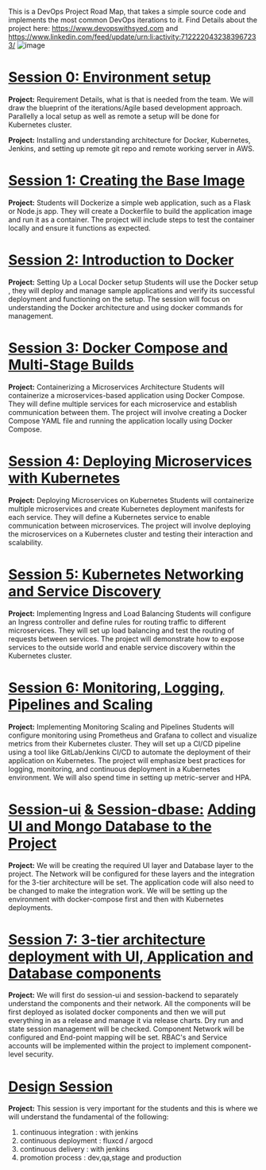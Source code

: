 This is a DevOps Project Road Map, that takes a simple source code and implements the most common DevOps iterations to it.
Find Details about the project here: https://www.devopswithsyed.com and https://www.linkedin.com/feed/update/urn:li:activity:7122220432383967233/
![image](https://github.com/syednadeembe/project_sessions/assets/29227348/203370cc-e093-4fb0-b3d4-dfc741715613)

# [Session 0: Environment setup](https://github.com/syednadeembe/project_sessions/tree/main/session-0)
**Project:** Requirement Details, what is that is needed from the team. We will draw the blueprint of the iterations/Agile based development approach. 
Parallelly a local setup as well as remote a setup will be done for Kubernetes cluster.

**Project:** Installing and understanding architecture for Docker, Kubernetes, Jenkins, and setting up remote git repo and remote working server in AWS.
# [Session 1: Creating the Base Image](https://github.com/syednadeembe/project_sessions/tree/main/session-1)
**Project:** Students will Dockerize a simple web application, such as a Flask or Node.js app.
They will create a Dockerfile to build the application image and run it as a container.
The project will include steps to test the container locally and ensure it functions as expected.

# [Session 2: Introduction to Docker](https://github.com/syednadeembe/project_sessions/tree/main/session-2)
**Project:** Setting Up a Local Docker setup
Students will use the Docker setup , they will deploy and manage sample applications and verify its successful deployment and functioning on the setup.
The session will focus on understanding the Docker architecture and using docker commands for management.

# [Session 3: Docker Compose and Multi-Stage Builds](https://github.com/syednadeembe/project_sessions/tree/main/session-3)
**Project:** Containerizing a Microservices Architecture
Students will containerize a microservices-based application using Docker Compose.
They will define multiple services for each microservice and establish communication between them.
The project will involve creating a Docker Compose YAML file and running the application locally using Docker Compose.

# [Session 4: Deploying Microservices with Kubernetes](https://github.com/syednadeembe/project_sessions/tree/main/session-4)
**Project:** Deploying Microservices on Kubernetes
Students will containerize multiple microservices and create Kubernetes deployment manifests for each service.
They will define a Kubernetes service to enable communication between microservices.
The project will involve deploying the microservices on a Kubernetes cluster and testing their interaction and scalability.

# [Session 5: Kubernetes Networking and Service Discovery](https://github.com/syednadeembe/project_sessions/tree/main/session-5)
**Project:** Implementing Ingress and Load Balancing
Students will configure an Ingress controller and define rules for routing traffic to different microservices.
They will set up load balancing and test the routing of requests between services.
The project will demonstrate how to expose services to the outside world and enable service discovery within the Kubernetes cluster.

# [Session 6: Monitoring, Logging, Pipelines and Scaling](https://github.com/syednadeembe/project_sessions/tree/main/session-6)
**Project:** Implementing Monitoring Scaling and Pipelines 
Students will configure monitoring using Prometheus and Grafana to collect and visualize metrics from their Kubernetes cluster.
They will set up a CI/CD pipeline using a tool like GitLab/Jenkins CI/CD to automate the deployment of their application on Kubernetes.
The project will emphasize best practices for logging, monitoring, and continuous deployment in a Kubernetes environment. We will also spend time in setting up metric-server and HPA.

# [Session-ui](https://github.com/syednadeembe/project_sessions/tree/main/session-ui) [& Session-dbase:](https://github.com/syednadeembe/project_sessions/tree/main/session-dbase) [Adding UI and Mongo Database to the Project]()
**Project:** We will be creating the required UI layer and Database layer to the project.
The Network will be configured for these layers and the integration for the 3-tier architecture will be set. The application code will also need to be changed to make the integration work. We will be setting up the environment with docker-compose first and then with Kubernetes deployments.

# [Session 7: 3-tier architecture deployment with UI, Application and Database components](https://github.com/syednadeembe/project_sessions/tree/main/session-7)
**Project:** We will first do session-ui and session-backend to separately understand the components and their network. All the components will be first deployed as isolated docker components and then we will put everything in as a release and manage it via release charts.
Dry run and state session management will be checked. Component Network will be configured and End-point mapping will be set. RBAC's and Service accounts will be implemented within the project to implement component-level security.

# [Design Session]()
**Project:** This session is very important for the students and this is where we will understand the fundamental of the following:
1. continuous integration : with jenkins
2. continuous deployment : fluxcd / argocd
3. continuous delivery : with jenkins
4. promotion process : dev,qa,stage and production
